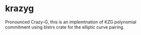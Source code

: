 # krazyg

Pronounced Crazy-G, this is an implemtnation of KZG polynomial commitment using blstrs crate for the elliptic curve pairing.
